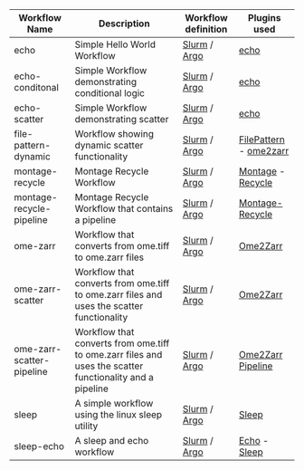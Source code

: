 | Workflow Name             | Description                                                                                              | Workflow definition                                                                                                   | Plugins used                                                                         |
| ------------------------- | -------------------------------------------------------------------------------------------------------- | --------------------------------------------------------------------------------------------------------------------- | ------------------------------------------------------------------------------------ |
| echo                      | Simple Hello World Workflow                                                                              | [Slurm](CWLWorkflows/echo-slurm.json) / [Argo](CWLWorkflows/echo-argo.json)                                           | [echo](plugins/echo.json)                                                            |
| echo-conditonal           | Simple Workflow demonstrating conditional logic                                                          | [Slurm](CWLWorkflows/echo-condition-slurm.json) / [Argo](CWLWorkflows/echo-condition-argo.json)                       | [echo](plugins/echo.json)                                                            |
| echo-scatter              | Simple Workflow demonstrating scatter                                                                    | [Slurm](CWLWorkflows/echo-scatter-slurm.json) / [Argo](CWLWorkflows/echo-scatter-argo.json)                           | [echo](plugins/echo.json)                                                            |
| file-pattern-dynamic      | Workflow showing dynamic scatter functionality                                                           | [Slurm](CWLWorkflows/file-pattern-dynamic-slurm.json) / [Argo](CWLWorkflows/file-pattern-dynamic-argo.json)           | [FilePattern](plugins/filePatternGenerator.json) - [ome2zarr](plugins/ome2zarr.json) |
| montage-recycle           | Montage Recycle Workflow                                                                                 | [Slurm](CWLWorkflows/montage-recycle-slurm.json) / [Argo](CWLWorkflows/montage-recycle-argo.json)                     | [Montage](plugins/montage.json) - [Recycle](plugins/recycle.json)                    |
| montage-recycle-pipeline  | Montage Recycle Workflow that contains a pipeline                                                        | [Slurm](CWLWorkflows/montage-recycle-pipeline-slurm.json) / [Argo](CWLWorkflows/montage-recycle-pipeline-argo.json)   | [Montage-Recycle](Pipelines/montage-recycle.json)                                    |
| ome-zarr                  | Workflow that converts from ome.tiff to ome.zarr files                                                   | [Slurm](CWLWorkflows/ome-zarr-slurm.json) / [Argo](CWLWorkflows/ome-zarr-argo.json)                                   | [Ome2Zarr](plugins/ome2zarr.json)                                                    |
| ome-zarr-scatter          | Workflow that converts from ome.tiff to ome.zarr files and uses the scatter functionality                | [Slurm](CWLWorkflows/ome-zarr-scatter-slurm.json) / [Argo](CWLWorkflows/ome-zarr-scatter-argo.json)                   | [Ome2Zarr](plugins/ome2zarr.json)                                                    |
| ome-zarr-scatter-pipeline | Workflow that converts from ome.tiff to ome.zarr files and uses the scatter functionality and a pipeline | [Slurm](CWLWorkflows/ome-zarr-scatter-pipeline-slurm.json) / [Argo](CWLWorkflows/ome-zarr-scatter-pipeline-argo.json) | [Ome2Zarr Pipeline](Pipelines/ome2zarr.json)                                         |
| sleep                     | A simple workflow using the linux sleep utility                                                          | [Slurm](CWLWorkflows/sleep-slurm.json) / [Argo](CWLWorkflows/sleep-argo.json)                                         | [Sleep](CLTScripts/sleep.json)                                                       |
| sleep-echo                | A sleep and echo workflow                                                                                | [Slurm](CWLWorkflows/ome-zarr-scatter-pipeline-slurm.json) / [Argo](CWLWorkflows/ome-zarr-scatter-pipeline-argo.json) | [Echo](plugins/echo.json) - [Sleep](CLTScripts/sleep.json)                           |
